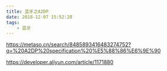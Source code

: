 ```yaml
---
title: 蓝牙之A2DP
date: 2018-12-07 15:52:28
tags:
	- 蓝牙
---
```




https://metaso.cn/search/8485893416483274752?q=%20A2DP%20specification%20%E5%88%86%E6%9E%90

https://developer.aliyun.com/article/1171880

